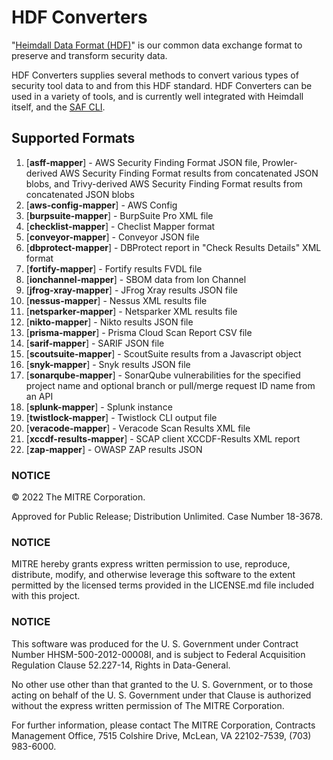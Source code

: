 # HDF Converters

"[Heimdall Data Format (HDF)](https://saf.mitre.org/#/normalize)" is our common data exchange format to preserve and transform security data.

HDF Converters supplies several methods to convert various types of security tool data to and from this HDF standard. HDF Converters can be used in a variety of tools, and is currently well integrated with Heimdall itself, and the [SAF CLI](https://github.com/mitre/saf).

## Supported Formats
1.  [**asff-mapper**] - AWS Security Finding Format JSON file, Prowler-derived AWS Security Finding Format results from concatenated JSON blobs, and Trivy-derived AWS Security Finding Format results from concatenated JSON blobs
2.  [**aws-config-mapper**] - AWS Config
3.  [**burpsuite-mapper**] - BurpSuite Pro XML file
4.  [**checklist-mapper**] - Checlist Mapper format
5.  [**conveyor-mapper**] - Conveyor JSON file
6.  [**dbprotect-mapper**] - DBProtect report in "Check Results Details" XML format
7.  [**fortify-mapper**] - Fortify results FVDL file
8.  [**ionchannel-mapper**] - SBOM data from Ion Channel
9.  [**jfrog-xray-mapper**] - JFrog Xray results JSON file
10. [**nessus-mapper**] - Nessus XML results file
11. [**netsparker-mapper**] - Netsparker XML results file
12. [**nikto-mapper**] - Nikto results JSON file
13. [**prisma-mapper**] - Prisma Cloud Scan Report CSV file
14. [**sarif-mapper**] - SARIF JSON file
15. [**scoutsuite-mapper**] - ScoutSuite results from a Javascript object
16. [**snyk-mapper**] - Snyk results JSON file
17. [**sonarqube-mapper**] - SonarQube vulnerabilities for the specified project name and optional branch or pull/merge request ID name from an API
18. [**splunk-mapper**] - Splunk instance
19. [**twistlock-mapper**] - Twistlock CLI output file
20. [**veracode-mapper**] - Veracode Scan Results XML file
21. [**xccdf-results-mapper**] - SCAP client XCCDF-Results XML report
22. [**zap-mapper**] - OWASP ZAP results JSON

### NOTICE

© 2022 The MITRE Corporation.

Approved for Public Release; Distribution Unlimited. Case Number 18-3678.

### NOTICE

MITRE hereby grants express written permission to use, reproduce, distribute, modify, and otherwise leverage this software to the extent permitted by the licensed terms provided in the LICENSE.md file included with this project.

### NOTICE

This software was produced for the U. S. Government under Contract Number HHSM-500-2012-00008I, and is subject to Federal Acquisition Regulation Clause 52.227-14, Rights in Data-General.

No other use other than that granted to the U. S. Government, or to those acting on behalf of the U. S. Government under that Clause is authorized without the express written permission of The MITRE Corporation.

For further information, please contact The MITRE Corporation, Contracts Management Office, 7515 Colshire Drive, McLean, VA  22102-7539, (703) 983-6000.

